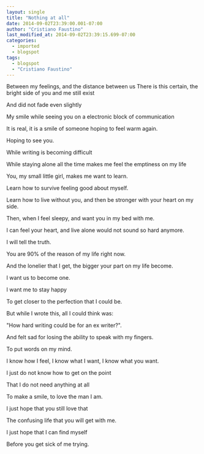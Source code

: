 ```yaml
---
layout: single
title: "Nothing at all"
date: 2014-09-02T23:39:00.001-07:00
author: "Cristiano Faustino"
last_modified_at: 2014-09-02T23:39:15.699-07:00
categories:
  - imported
  - blogspot
tags:
  - blogspot
  - "Cristiano Faustino"
---
```


Between my feelings, and the distance between us
There is this certain, the bright side of you and me still exist


And did not fade even slightly


My smile while seeing you on a electronic block of communication


It is real, it is a smile of someone hoping to feel warm again.


Hoping to see you.






While writing is becoming difficult


While staying alone all the time makes me feel the emptiness on my life


You, my small little girl, makes me want to learn.


Learn how to survive feeling good about myself.


Learn how to live without you, and then be stronger with your heart on my side.






Then, when I feel sleepy, and want you in my bed with me.


I can feel your heart, and live alone would not sound so hard anymore.


I will tell the truth.


You are 90% of the reason of my life right now.


And the lonelier that I get, the bigger your part on my life become.






I want us to become one.


I want me to stay happy


To get closer to the perfection that I could be.


But while I wrote this, all I could think was:


"How hard writing could be for an ex writer?".


And felt sad for losing the ability to speak with my fingers.


To put words on my mind.






I know how I feel, I know what I want, I know what you want.


I just do not know how to get on the point


That I do not need anything at all


To make a smile, to love the man I am.


I just hope that you still love that


The confusing life that you will get with me.






I just hope that I can find myself


Before you get sick of me trying.

